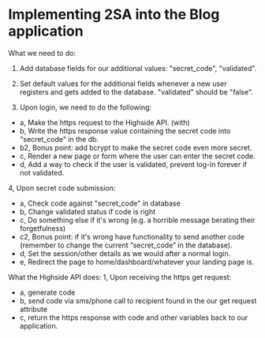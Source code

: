 # Implementing 2SA into the Blog application



What we need to do: 
1. Add database fields for our additional values: "secret_code", "validated".

2. Set default values for the additional fields whenever a new user registers and gets added to the database. "validated" should be "false".

3. Upon login, we need to do the following:
-	a, Make the https request to the Highside API. (with)
-	b, Write the https response value containing the secret code into "secret_code" in the db. 
-	b2, Bonus point: add bcrypt to make the secret code even more secret.
-	c, Render a new page or form where the user can enter the secret code.
-	d, Add a way to check if the user is validated, prevent log-in forever if not validated. 

4, Upon secret code submission:
-	a, Check code against "secret_code" in database 
-	b, Change validated status if code is right
-	c, Do something else if it's wrong (e.g. a horrible message berating their forgetfulness)
-	c2, Bonus point: if it's wrong have functionality to send another code (remember to change the current “secret_code” in the database).
-	d, Set the session/other details as we would after a normal login.
-	e, Redirect the page to home/dashboard/whatever your landing page is. 


What the Highside API does:
1, Upon receiving the https get request: 
-	a, generate code
-	b, send code via sms/phone call to recipient found in the our get request attribute
-	c, return the https response with code and other variables back to our application.
